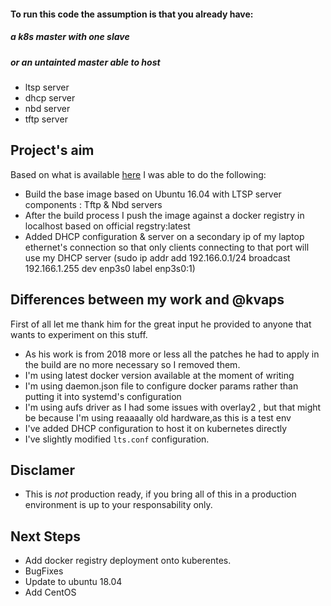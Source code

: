 #### To run this code the assumption is that you already have:

##### a k8s master with one slave 

##### or an untainted master able to host 
- ltsp server 
- dhcp server
- nbd server
- tftp server

## Project's aim
Based on what is available [here](https://kubernetes.io/blog/2018/10/02/building-a-network-bootable-server-farm-for-kubernetes-with-ltsp/)
I was able to do the following:
- Build the base image based on Ubuntu 16.04 with LTSP server components : Tftp & Nbd servers
- After the build process I push the image against a docker registry in localhost based on official regstry:latest
- Added DHCP configuration & server on a secondary ip of my laptop ethernet's connection so that only clients connecting to that port will use my DHCP server (sudo ip addr add 192.166.0.1/24 broadcast 192.166.1.255 dev enp3s0 label enp3s0:1)

## Differences between my work and @kvaps
First of all let me thank him for the great input he provided to anyone that wants to experiment on this stuff.
- As his work is from 2018 more or less all the patches he had to apply in the build are no more necessary so I removed them.
- I'm using latest docker version available at the moment of writing
- I'm using daemon.json file to configure docker params rather than putting it into systemd's configuration
- I'm using aufs driver as I had some issues with overlay2 , but that might be because I'm using reaaaally old hardware,as this is a test env
- I've added DHCP configuration to host it on kubernetes directly
- I've slightly modified `lts.conf` configuration.

## Disclamer
- This is *not* production ready, if you bring all of this in a production environment is up to your responsability only.

## Next Steps
- Add docker registry deployment onto kuberentes.
- BugFixes
- Update to ubuntu 18.04
- Add CentOS

